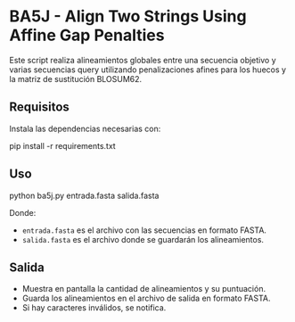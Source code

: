 # BA5J - Align Two Strings Using Affine Gap Penalties

Este script realiza alineamientos globales entre una secuencia objetivo y varias secuencias query utilizando penalizaciones afines para los huecos y la matriz de sustitución BLOSUM62.

## Requisitos
Instala las dependencias necesarias con:

pip install -r requirements.txt

## Uso

python ba5j.py entrada.fasta salida.fasta

Donde:
- `entrada.fasta` es el archivo con las secuencias en formato FASTA.
- `salida.fasta` es el archivo donde se guardarán los alineamientos.

## Salida
- Muestra en pantalla la cantidad de alineamientos y su puntuación.
- Guarda los alineamientos en el archivo de salida en formato FASTA.
- Si hay caracteres inválidos, se notifica.